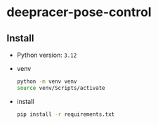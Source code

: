 # deepracer-pose-control

## Install

- Python version: `3.12`
- venv
    ```bash
    python -m venv venv
    source venv/Scripts/activate
    ```

- install
    ```bash
    pip install -r requirements.txt
    ```